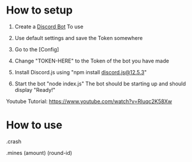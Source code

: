 # How to setup

1) Create a [Discord Bot](https://discord.com/developers/applications) To use 

2) Use default settings and save the Token somewhere

3) Go to the [Config]

4) Change "TOKEN-HERE" to the Token of the bot you have made

5) Install Discord.js using "npm install discord.js@12.5.3"

6) Start the bot "node index.js" The bot should be starting up and should display "Ready!"

Youtube Tutorial: https://www.youtube.com/watch?v=Rluqc2K58Xw

# How to use

.crash

.mines (amount) (round-id)
